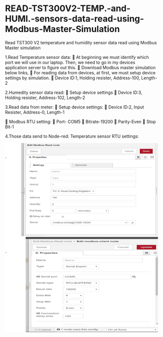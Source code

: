 # READ-TST300V2-TEMP.-and-HUMI.-sensors-data-read-using-Modbus-Master-Simulation
Read TST300 V2 temperature and humidity sensor data read using Modbus Master simulation

1.Read Temperature sensor data: 
	At beginning we must identify which port we will use in our laptop. Then, we need to go in my devices application server to figure out this. 
	Download Modbus master simulation below links,
	For reading data from devices, at first, we must setup device settings by simulation.
	Device ID:1, Holding resister, Address-100, Length-2

2.Humedity sensor data read:
	Setup device settings 
	Device ID:3, Holding resister, Address-102, Length-2

3.Read data from meter:
	Setup device settings:
	Device ID:2, Input Resister, Address-0, Length-1

	Modbus RTU setting:
	Port- COM5
	Bitrate-19200
	Parity-Even
	Stop Bit-1

4.Those data send to Node-red: Temperature sensor RTU settings:

<img src= "Modbus-Node cong for Temperature sensor 1.png" width=800>

<img src= "Modbus-Node conf for Temperature sensor 2.png" width=800>
